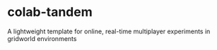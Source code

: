 # colab-tandem
A lightweight template for online, real-time multiplayer experiments in gridworld environments 

